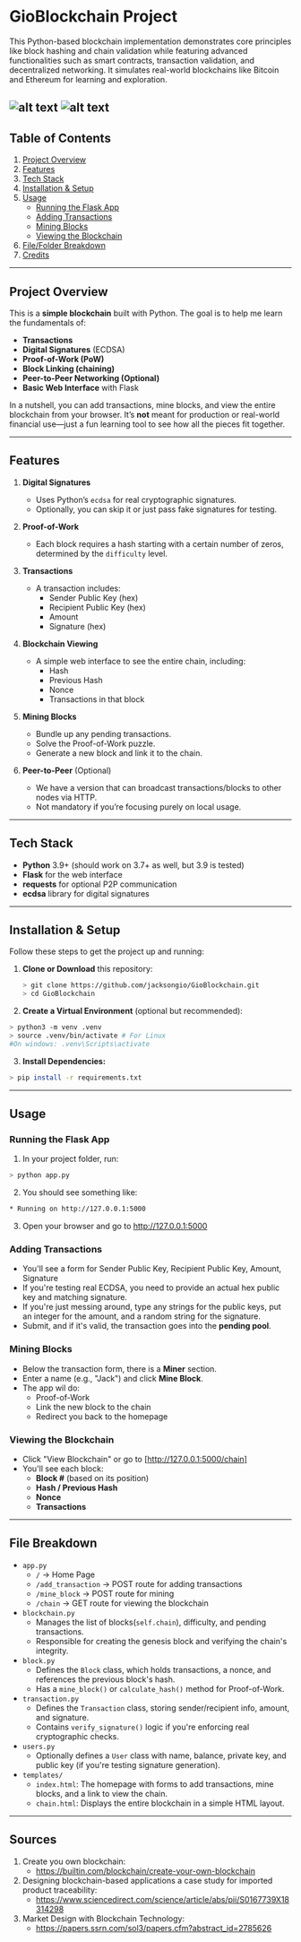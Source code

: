 # GioBlockchain Project

This Python-based blockchain implementation demonstrates core principles like block hashing and chain validation while featuring advanced functionalities such as smart contracts, transaction validation, and decentralized networking. It simulates real-world blockchains like Bitcoin and Ethereum for learning and exploration.

![alt text](HomePage.png)
![alt text](blockchain.png)
---

## Table of Contents
1. [Project Overview](#project-overview)  
2. [Features](#features)  
3. [Tech Stack](#tech-stack)  
4. [Installation & Setup](#installation--setup)  
5. [Usage](#usage)  
   - [Running the Flask App](#running-the-flask-app)  
   - [Adding Transactions](#adding-transactions)  
   - [Mining Blocks](#mining-blocks)  
   - [Viewing the Blockchain](#viewing-the-blockchain)  
6. [File/Folder Breakdown](#filefolder-breakdown)  
7. [Credits](#credits)  

---

## Project Overview

This is a **simple blockchain** built with Python. The goal is to help me learn the fundamentals of:  
- **Transactions**  
- **Digital Signatures** (ECDSA)  
- **Proof-of-Work (PoW)**  
- **Block Linking (chaining)**  
- **Peer-to-Peer Networking (Optional)**  
- **Basic Web Interface** with Flask

In a nutshell, you can add transactions, mine blocks, and view the entire blockchain from your browser. It’s **not** meant for production or real-world financial use—just a fun learning tool to see how all the pieces fit together.

---

## Features

1. **Digital Signatures**  
   - Uses Python’s `ecdsa` for real cryptographic signatures.  
   - Optionally, you can skip it or just pass fake signatures for testing.

2. **Proof-of-Work**  
   - Each block requires a hash starting with a certain number of zeros, determined by the `difficulty` level.  

3. **Transactions**  
   - A transaction includes:
     - Sender Public Key (hex)  
     - Recipient Public Key (hex)  
     - Amount  
     - Signature (hex)  

4. **Blockchain Viewing**  
   - A simple web interface to see the entire chain, including:
     - Hash  
     - Previous Hash  
     - Nonce  
     - Transactions in that block  

5. **Mining Blocks**  
   - Bundle up any pending transactions.  
   - Solve the Proof-of-Work puzzle.  
   - Generate a new block and link it to the chain.  

6. **Peer-to-Peer** (Optional)  
   - We have a version that can broadcast transactions/blocks to other nodes via HTTP.  
   - Not mandatory if you’re focusing purely on local usage.

---

## Tech Stack

- **Python** 3.9+ (should work on 3.7+ as well, but 3.9 is tested)  
- **Flask** for the web interface  
- **requests** for optional P2P communication  
- **ecdsa** library for digital signatures  

---

## Installation & Setup

Follow these steps to get the project up and running:

1. **Clone or Download** this repository:
   ```bash
   > git clone https://github.com/jacksongio/GioBlockchain.git
   > cd GioBlockchain
2. **Create a Virtual Environment** (optional but recommended):
```bash
> python3 -m venv .venv
> source .venv/bin/activate # For Linux
#On windows: .venv\Scripts\activate
```
3. **Install Dependencies:**
```bash
> pip install -r requirements.txt
```
---
## Usage
### Running the Flask App
1. In your project folder, run:
```bash
> python app.py
```
2. You should see something like:
```bash
* Running on http://127.0.0.1:5000
```
3. Open your browser and go to http://127.0.0.1:5000
### Adding Transactions
- You'll see a form for Sender Public Key, Recipient Public Key, Amount, Signature
- If you're testing real ECDSA, you need to provide an actual hex public key and matching signature.
- If you're just messing around, type any strings for the public keys, put an integer for the amount, and a random string for the signature.
- Submit, and if it's valid, the transaction goes into the **pending pool**.
### Mining Blocks
- Below the transaction form, there is a **Miner** section.
- Enter a name (e.g., "Jack") and click **Mine Block**.
- The app wil do:
    - Proof-of-Work
    - Link the new block to the chain
    - Redirect you back to the homepage
### Viewing the Blockchain
- Click "View Blockchain" or go to [http://127.0.0.1:5000/chain]
- You'll see each block:
    - **Block #** (based on its position)
    - **Hash / Previous Hash**
    - **Nonce**
    - **Transactions**
---
## File Breakdown
- `app.py` 
    - `/` -> Home Page
    - `/add_transaction` -> POST route for adding transactions
    - `/mine_block` -> POST route for mining
    - `/chain` -> GET route for viewing the blockchain
- `blockchain.py`
    - Manages the list of blocks(`self.chain`), difficulty, and pending transactions.
    - Responsible for creating the genesis block and verifying the chain's integrity.
- `block.py`
    - Defines the `Block` class, which holds transactions, a nonce, and references the previous block's hash.
    - Has a `mine_block()` or `calculate_hash()` method for Proof-of-Work.
- `transaction.py`
    - Defines the `Transaction` class, storing sender/recipient info, amount, and signature.
    - Contains `verify_signature()` logic if you're enforcing real cryptographic checks.
- `users.py`
    - Optionally defines a `User` class with name, balance, private key, and public key (if you're testing signature generation).
- `templates/`
    - `index.html`: The homepage with forms to add transactions, mine blocks, and a link to view the chain.
    - `chain.html`: Displays the entire blockchain in a simple HTML layout.
---
## Sources

1. Create you own blockchain:
     - https://builtin.com/blockchain/create-your-own-blockchain
2. Designing blockchain-based applications a case study for imported product traceability:
    - https://www.sciencedirect.com/science/article/abs/pii/S0167739X18314298
3. Market Design with Blockchain Technology:
    - https://papers.ssrn.com/sol3/papers.cfm?abstract_id=2785626
